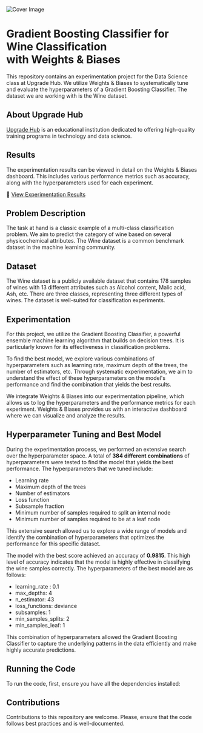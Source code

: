 ![Cover Image](cover.png)
# Gradient Boosting Classifier for Wine Classification </br> with Weights & Biases

This repository contains an experimentation project for the Data Science class at Upgrade Hub. We utilize Weights & Biases to systematically tune and evaluate the hyperparameters of a Gradient Boosting Classifier. The dataset we are working with is the Wine dataset.

## About Upgrade Hub

[Upgrade Hub](https://www.upgrade-hub.com/) is an educational institution dedicated to offering high-quality training programs in technology and data science.

## Results

The experimentation results can be viewed in detail on the Weights & Biases dashboard. This includes various performance metrics such as accuracy, along with the hyperparameters used for each experiment.

🔗 [View Experimentation Results](https://api.wandb.ai/links/doficar91/trj1mxki)

## Problem Description

The task at hand is a classic example of a multi-class classification problem. We aim to predict the category of wine based on several physicochemical attributes. The Wine dataset is a common benchmark dataset in the machine learning community.

## Dataset

The Wine dataset is a publicly available dataset that contains 178 samples of wines with 13 different attributes such as Alcohol content, Malic acid, Ash, etc. There are three classes, representing three different types of wines. The dataset is well-suited for classification experiments.

## Experimentation

For this project, we utilize the Gradient Boosting Classifier, a powerful ensemble machine learning algorithm that builds on decision trees. It is particularly known for its effectiveness in classification problems.

To find the best model, we explore various combinations of hyperparameters such as learning rate, maximum depth of the trees, the number of estimators, etc. Through systematic experimentation, we aim to understand the effect of these hyperparameters on the model's performance and find the combination that yields the best results.

We integrate Weights & Biases into our experimentation pipeline, which allows us to log the hyperparameters and the performance metrics for each experiment. Weights & Biases provides us with an interactive dashboard where we can visualize and analyze the results.

## Hyperparameter Tuning and Best Model

During the experimentation process, we performed an extensive search over the hyperparameter space. A total of **384 different combinations** of hyperparameters were tested to find the model that yields the best performance. The hyperparameters that we tuned include:

- Learning rate
- Maximum depth of the trees
- Number of estimators
- Loss function
- Subsample fraction
- Minimum number of samples required to split an internal node
- Minimum number of samples required to be at a leaf node

This extensive search allowed us to explore a wide range of models and identify the combination of hyperparameters that optimizes the performance for this specific dataset.

The model with the best score achieved an accuracy of **0.9815**. This high level of accuracy indicates that the model is highly effective in classifying the wine samples correctly. The hyperparameters of the best model are as follows:

- learning_rate : 0.1
- max_depths: 4
- n_estimator: 43
- loss_functions: deviance
- subsamples: 1
- min_samples_splits: 2
- min_samples_leaf: 1

This combination of hyperparameters allowed the Gradient Boosting Classifier to capture the underlying patterns in the data efficiently and make highly accurate predictions.

## Running the Code

To run the code, first, ensure you have all the dependencies installed:


## Contributions

Contributions to this repository are welcome. Please, ensure that the code follows best practices and is well-documented.

